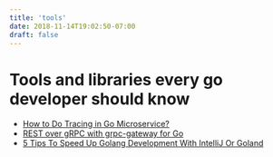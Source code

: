 ```yaml
---
title: 'tools'
date: 2018-11-14T19:02:50-07:00
draft: false
---
```


# Tools and libraries every go developer should know

* [How to Do Tracing in Go Microservice?](https://medium.com/swlh/distributed-tracing-for-go-microservice-with-opentracing-1fc1aec76b3e)
* [REST over gRPC with grpc-gateway for Go](https://medium.com/swlh/rest-over-grpc-with-grpc-gateway-for-go-9584bfcbb835)
* [5 Tips To Speed Up Golang Development With IntelliJ Or Goland](https://medium.com/@keperry/5-tips-to-speed-up-golang-development-with-intellij-or-goland-6646110e9c5e)